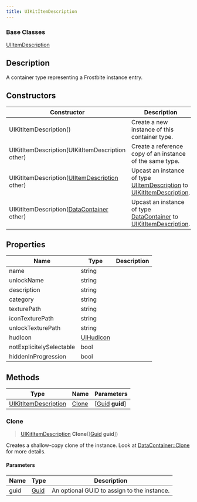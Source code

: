 ```yaml
---
title: UIKitItemDescription
---
```

### Base Classes

[UIItemDescription](/vext/ref/fb/uiitemdescription/)

## Description

A container type representing a Frostbite instance entry.

## Constructors

| Constructor                                                                     | Description                                                                                                                     |
| ------------------------------------------------------------------------------- | ------------------------------------------------------------------------------------------------------------------------------- |
| UIKitItemDescription()                                                          | Create a new instance of this container type.                                                                                   |
| UIKitItemDescription(UIKitItemDescription other)                                | Create a reference copy of an instance of the same type.                                                                        |
| UIKitItemDescription([UIItemDescription](/vext/ref/fb/uiitemdescription/) other)              | Upcast an instance of type [UIItemDescription](/vext/ref/fb/uiitemdescription/) to [UIKitItemDescription](/vext/ref/fb/uikititemdescription/).              |
| UIKitItemDescription([DataContainer](/vext/ref/shared/class/datacontainer) other) | Upcast an instance of type [DataContainer](/vext/ref/shared/class/datacontainer) to [UIKitItemDescription](/vext/ref/fb/uikititemdescription/). |

## Properties

| Name                     | Type                   | Description |
| ------------------------ | ---------------------- | ----------- |
| name                     | string                 |             |
| unlockName               | string                 |             |
| description              | string                 |             |
| category                 | string                 |             |
| texturePath              | string                 |             |
| iconTexturePath          | string                 |             |
| unlockTexturePath        | string                 |             |
| hudIcon                  | [UIHudIcon](/vext/ref/fb/uihudicon/) |             |
| notExplicitelySelectable | bool                   |             |
| hiddenInProgression      | bool                   |             |

## Methods

| Type                                         | Name            | Parameters                                     |
| -------------------------------------------- | --------------- | ---------------------------------------------- |
| [UIKitItemDescription](/vext/ref/fb/uikititemdescription/) | [Clone](#clone) | \[[Guid](/vext/ref/shared/class/guid) **guid**\] |

### Clone

> [UIKitItemDescription](/vext/ref/fb/uikititemdescription/) **Clone**(\[[Guid](/vext/ref/shared/class/guid) **guid**\])

Creates a shallow-copy clone of the instance. Look at [DataContainer::Clone](/vext/ref/shared/class/datacontainer#clone) for more details.

#### Parameters

| Name | Type         | Description                                 |
| ---- | ------------ | ------------------------------------------- |
| guid | [Guid](/vext/ref/shared/class/guid/) | An optional GUID to assign to the instance. |
